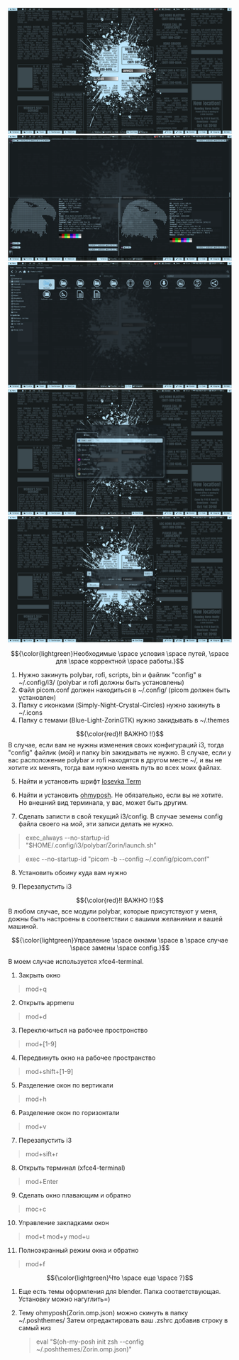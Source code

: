 ![](./screenshots/Screen.png) ![](./screenshots/term.png)
![](./screenshots/thunar.png) ![](./screenshots/appmenu.png)
![](./screenshots/powermenu.png)

$${\color{lightgreen}Необходимые \space условия \space путей, \space для \space корректной \space работы.}$$

1. Нужно закинуть polybar, rofi, scripts, bin и файлик "config" в ~/.config/i3/ (polybar и rofi должны быть установлены)
2. Файл picom.conf должен находиться в ~/.config/ (picom должен быть установлен)
3. Папку с иконками (Simply-Night-Crystal-Circles) нужно закинуть в ~/.icons
4. Папку с темами (Blue-Light-ZorinGTK) нужно закидывать в ~/.themes

$${\color{red}!! ВАЖНО !!}$$
В случае, если вам не нужны изменения своих конфигураций i3, тогда "config" файлик (мой) и папку bin закидывать не нужно.
В случае, если у вас расположение polybar и rofi находятся в другом месте ~/, и вы не хотите их менять, тогда вам нужно менять путь во всех моих файлах.

5. Найти и установить шрифт [Iosevka Term](https://github.com/be5invis/Iosevka)

6. Найти и установить [ohmyposh](https://ohmyposh.dev/docs/installation/linux). Не обязательно, если вы не хотите. Но внешний вид терминала, у вас, может быть другим.

7. Сделать записти в свой текущий i3/config. В случае земены config файла своего на мой, эти записи делать не нужно.


> exec_always --no-startup-id "$HOME/.config/i3/polybar/Zorin/launch.sh"

> exec --no-startup-id "picom -b --config ~/.config/picom.conf"

8. Установить обоину куда вам нужно

9. Перезапустить i3

$${\color{red}!! ВАЖНО !!}$$
В любом случае, все модули polybar, которые присутствуют у меня, дожны быть настроены в соответствии с вашими желаниями и вашей машиной.


$${\color{lightgreen}Управление \space окнами \space в \space случае \space замены \space config.}$$

В моем случае используется xfce4-terminal.

1. Закрыть окно
> mod+q

2. Открыть appmenu
> mod+d

3. Переключиться на рабочее простронство
> mod+[1-9]

4. Передвинуть окно на рабочее пространство
> mod+shift+[1-9]

5. Разделение окон по вертикали
> mod+h

6. Разделение окон по горизонтали
> mod+v

7. Перезапустить i3
> mod+sift+r

8. Открыть терминал (xfce4-terminal)
> mod+Enter

9. Сделать окно плавающим и обратно
> moc+c

10. Управление закладками окон
> mod+t
> mod+y
> mod+u

11. Полноэкранный режим окна и обратно
> mod+f

$${\color{lightgreen}Что \space еще \space ?}$$

1. Еще есть темы оформления для blender. Папка соответствующая. Установку можно нагуглить=)

2. Тему ohmyposh(Zorin.omp.json) можно скинуть в папку ~/.poshthemes/
   Затем отредактировать ваш .zshrc добавив строку в самый низ

   > eval "$(oh-my-posh init zsh --config ~/.poshthemes/Zorin.omp.json)"

